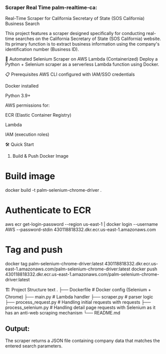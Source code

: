 ### Scraper Real Time palm-realtime-ca:

Real-Time Scraper for California Secretary of State (SOS California) Business Search

This project features a scraper designed specifically for conducting real-time searches on the California Secretary of State (SOS California) website. Its primary function is to extract business information using the company's identification number (Business ID).

🚀 Automated Selenium Scraper on AWS Lambda (Containerized)
Deploy a Python + Selenium scraper as a serverless Lambda function using Docker.

📋 Prerequisites
AWS CLI configured with IAM/SSO credentials

Docker installed

Python 3.9+

AWS permissions for:

ECR (Elastic Container Registry)

Lambda

IAM (execution roles)

🛠️ Quick Start

1. Build & Push Docker Image

# Build image
docker build -t palm-selenium-chrome-driver .

# Authenticate to ECR
aws ecr get-login-password --region us-east-1 | docker login --username AWS --password-stdin 430118818332.dkr.ecr.us-east-1.amazonaws.com

# Tag and push
docker tag palm-selenium-chrome-driver:latest 430118818332.dkr.ecr.us-east-1.amazonaws.com/palm-selenium-chrome-driver:latest
docker push 430118818332.dkr.ecr.us-east-1.amazonaws.com/palm-selenium-chrome-driver:latest

🏗️ Project Structure
text
.
├── Dockerfile                # Docker config (Selenium + Chrome)
├── main.py                   # Lambda handler
├── scraper.py                # parser logic
├── process_request.py        # Handling initial requests with requests
├── process_selenium.py       # Handling detail page requests with Selenium as it has an anti-web scraping mechanism
└── README.md

## Output:

The scraper returns a JSON file containing company data that matches the entered search parameters.